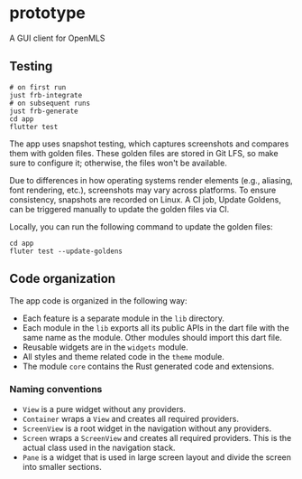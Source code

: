 <!--
SPDX-FileCopyrightText: 2024 Phoenix R&D GmbH <hello@phnx.im>

SPDX-License-Identifier: AGPL-3.0-or-later
-->

# prototype

A GUI client for OpenMLS

## Testing

```
# on first run
just frb-integrate
# on subsequent runs
just frb-generate
cd app
flutter test
```

The app uses snapshot testing, which captures screenshots and compares them with
golden files. These golden files are stored in Git LFS, so make sure to
configure it; otherwise, the files won't be available.

Due to differences in how operating systems render elements (e.g., aliasing,
font rendering, etc.), screenshots may vary across platforms. To ensure
consistency, snapshots are recorded on Linux. A CI job, Update Goldens, can be
triggered manually to update the golden files via CI.

Locally, you can run the following command to update the golden files:

```
cd app
fluter test --update-goldens
```

## Code organization

The app code is organized in the following way:

- Each feature is a separate module in the `lib` directory.
- Each module in the `lib` exports all its public APIs in the dart file with the
same name as the module. Other modules should import this dart file.
- Reusable widgets are in the `widgets` module.
- All styles and theme related code in the `theme` module.
- The module `core` contains the Rust generated code and extensions.

### Naming conventions

- `View` is a pure widget without any providers.
- `Container` wraps a `View` and creates all required providers.
- `ScreenView` is a root widget in the navigation without any providers.
- `Screen` wraps a `ScreenView` and creates all required providers. This is the
  actual class used in the navigation stack.
- `Pane` is a widget that is used in large screen layout and divide the screen into
  smaller sections.
